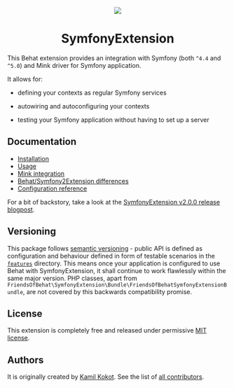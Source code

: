 <p align="center">
    <img src="https://avatars2.githubusercontent.com/u/20600343" /><br/>
</p>

<h1 align="center">SymfonyExtension</h1>

This Behat extension provides an integration with Symfony (both `^4.4` and `^5.0`) and Mink driver for Symfony application.

It allows for:

 * defining your contexts as regular Symfony services
 
 * autowiring and autoconfiguring your contexts
 
 * testing your Symfony application without having to set up a server
 
## Documentation

 * [Installation](docs/01_installation.md)
 * [Usage](docs/02_usage.md)
 * [Mink integration](docs/03_mink_integration.md)
 * [Behat/Symfony2Extension differences](docs/04_bs2e_differences.md)
 * [Configuration reference](docs/05_configuration_reference.md)
 
For a bit of backstory, take a look at the [SymfonyExtension v2.0.0 release blogpost](https://kamilkokot.com/tame-behat-with-the-brand-new-symfony-extension/?utm_source=github&utm_medium=referral&utm_campaign=readme).
 
## Versioning

This package follows [semantic versioning](https://semver.org/) - public API is defined as configuration and behaviour
defined in form of testable scenarios in the [`features`](features) directory. This means once your application is
configured to use Behat with SymfonyExtension, it shall continue to work flawlessly within the same major version.
PHP classes, apart from `FriendsOfBehat\SymfonyExtension\Bundle\FriendsOfBehatSymfonyExtensionBundle`, are not covered
by this backwards compatibility promise.
 
## License

This extension is completely free and released under permissive [MIT license](LICENSE).

## Authors

It is originally created by [Kamil Kokot](https://github.com/pamil). 
See the list of [all contributors](https://github.com/FriendsOfBehat/SymfonyExtension/graphs/contributors). 
